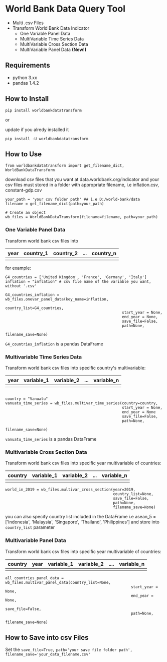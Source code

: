 # World Bank Data Query Tool

* Multi .csv Files 
* Transform World Bank Data Indicator
  * One Variable Panel Data
  * MultiVariable Time Series Data
  * MultiVariable Cross Section Data
  * MultiVariable Panel Data **(New!)**

## Requirements
* python 3.xx 
* pandas 1.4.2

## How to Install

```python: 
pip install worldbankdatatransform
```

or

update if you alredy installed it

```python:
pip install -U worldbankdatatransform
```

## How to Use

 ```python:
 from worldbankdatatransform import get_filename_dict, WorldBankDataTransform
```

download csv files that you want at data.worldbank.org/indicator and 
your csv files must stored in a folder with appropriate filename, i.e inflation.csv, constant-gdp.csv

 ```python:
 your_path = 'your csv folder path' ## i.e D:/world-bank/data
 filename = get_filename_dict(path=your_path)
 
 # Create an object
 wb_files = WorldBankDataTransform(filename=filename, path=your_path)
```

### One Variable Panel Data

Transform world bank csv files into

| year | country_1 | country_2 | ... | country_n |
|------|-----------|-----------|-----|-----------|
|      |           |           |     |           |

for example:
```python:
G4_countries = ['United Kingdom', 'France', 'Germany', 'Italy']
inflation = "inflation" # csv file name of the variable you want, without '.csv'

G4_countries_inflation = wb_files.onevar_panel_data(key_name=inflation, 
                                                    country_list=G4_countries,
                                                    start_year = None,
                                                    end_year = None,
                                                    save_file=False,
                                                    path=None,
                                                    filename_save=None)
```
```G4_countries_inflation``` is a pandas DataFrame

### Multivariable Time Series Data

Transform world bank csv files into specific country's multivariable:

| year | variable_1 | variable_2 | ... | variable_n |
|------|-----------|-----------|-----|-----------|
|      |           |           |     |           |


```python:

country = "Vanuatu"
vanuatu_time_series = wb_files.multivar_time_series(country=country,
                                                    start_year = None,
                                                    end_year = None
                                                    save_file=False,
                                                    path=None,
                                                    filename_save=None)
```

```vanuatu_time_series``` is a pandas DataFrame

### Multivariable Cross Section Data

Transform world bank csv files into specific year multivariable of countries:

| country | variable_1 | variable_2 | ... | variable_n |
|------|-----------|-----------|-----|-----------|
|      |           |           |     |           |


```python:
world_in_2019 = wb_files.multivar_cross_section(year=2019, 
                                                country_list=None, 
                                                save_file=False,
                                                path=None,
                                                filename_save=None)
```                                                

you can also specify country list included in the DataFrame
i.e 
asean_5 = ['Indonesia', 'Malaysia', 'Singapore', 'Thailand', 'Philippines']
and store into ```country_list``` parameter


### Multivariable Panel Data

Transform world bank csv files into specific year multivariable of countries:

| country | year | variable_1 | variable_2 | .... |variable_n|
|------|-----------|-----------|-----|-----------|-----------|
|      |           |           |     |           |           |


``` python:
all_countries_panel_data = wb_files.multivar_panel_data(country_list=None,
                                                        start_year = None,
                                                        end_year = None,
                                                        save_file=False,
                                                        path=None,
                                                        filename_save=None)
```                                                        


## How to Save into csv Files

Set the ```save_file=True,```
        ```path='your save file folder path',```
        ```filename_save='your_data_filename.csv'```

